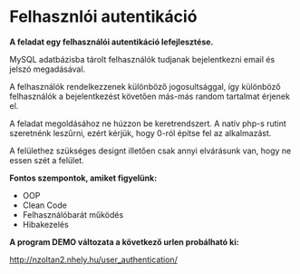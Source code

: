 # Felhasznlói autentikáció

**A feladat egy felhasználói autentikáció lefejlesztése.**

MySQL adatbázisba tárolt felhasználók tudjanak bejelentkezni email és jelszó megadásával.

A felhasználók rendelkezzenek különböző jogosultsággal, így különböző felhasználók a bejelentkezést követően más-más random tartalmat érjenek el.

A feladat megoldásához ne húzzon be keretrendszert. A natív php-s rutint szeretnénk leszűrni, ezért kérjük, hogy 0-ról építse fel az alkalmazást.

A felülethez szükséges designt illetően csak annyi elvárásunk van, hogy ne essen szét a felület.

**Fontos szempontok, amiket figyelünk:**
- OOP
- Clean Code
- Felhasználóbarát működés
- Hibakezelés

**A program DEMO változata a következő urlen probálható ki:**

http://nzoltan2.nhely.hu/user_authentication/
